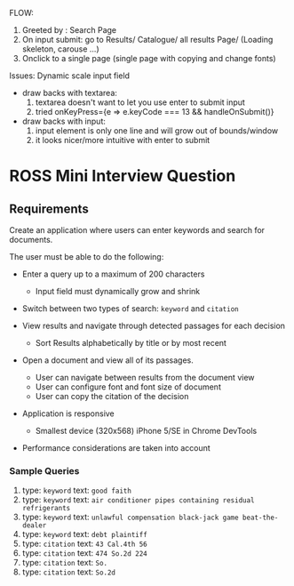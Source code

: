 FLOW:

1. Greeted by : Search Page
2. On input submit: go to Results/ Catalogue/ all results Page/ (Loading skeleton, carouse ...)
3. Onclick to a single page (single page with copying and change fonts)

Issues:
Dynamic scale input field

- draw backs with textarea:
  1. textarea doesn't want to let you use enter to submit input
  2. tried onKeyPress={e => e.keyCode === 13 && handleOnSubmit()}
- draw backs with input:
  1. input element is only one line and will grow out of bounds/window
  2. it looks nicer/more intuitive with enter to submit

# ROSS Mini Interview Question

## Requirements

Create an application where users can enter keywords and search for documents.

The user must be able to do the following:

- Enter a query up to a maximum of 200 characters

  - Input field must dynamically grow and shrink

- Switch between two types of search: `keyword` and `citation`

- View results and navigate through detected passages for each decision

  - Sort Results alphabetically by title or by most recent

- Open a document and view all of its passages.

  - User can navigate between results from the document view
  - User can configure font and font size of document
  - User can copy the citation of the decision

- Application is responsive
  - Smallest device (320x568) iPhone 5/SE in Chrome DevTools
- Performance considerations are taken into account

### Sample Queries

1. type: `keyword` text: `good faith`
2. type: `keyword` text: `air conditioner pipes containing residual refrigerants`
3. type: `keyword` text: `unlawful compensation black-jack game beat-the-dealer`
4. type: `keyword` text: `debt plaintiff`
5. type: `citation` text: `43 Cal.4th 56`
6. type: `citation` text: `474 So.2d 224`
7. type: `citation` text: `So.`
8. type: `citation` text: `So.2d`
